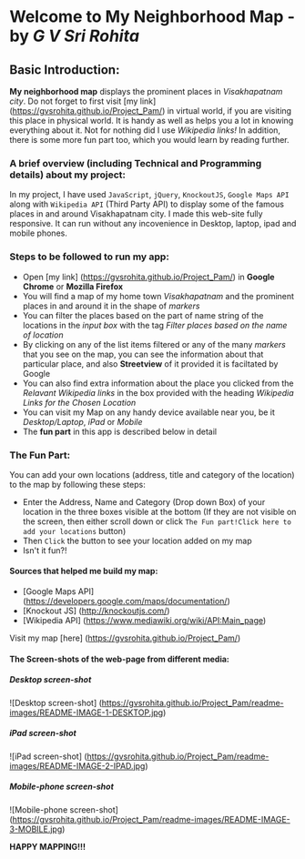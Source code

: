 Welcome to **My Neighborhood Map** - by _G V Sri Rohita_
========================================================

## Basic Introduction:
**My neighborhood map** displays the prominent places in _Visakhapatnam city_. Do not forget to first visit [my link] (https://gvsrohita.github.io/Project_Pam/) in virtual world, if you are visiting this place in physical world. It is handy as well as helps you a lot in knowing everything about it. Not for nothing did I use _Wikipedia links!_ In addition, there is some more fun part too, which you would learn by reading further.

### A brief overview (including Technical and Programming details) about my project:
In my project, I have used `JavaScript`, `jQuery`, `KnockoutJS`, `Google Maps API` along with `Wikipedia API` (Third Party API) to display some of the famous places in and around Visakhapatnam city. I made this web-site fully responsive. It can run without any incovenience in Desktop, laptop, ipad and mobile phones.

### Steps to be followed to run my app:
- Open [my link] (https://gvsrohita.github.io/Project_Pam/) in **Google Chrome** or **Mozilla Firefox**
- You will find a map of my home town _Visakhapatnam_ and the prominent places in and around it in the shape of _markers_
- You can filter the places based on the part of name string of the locations in the _input box_ with the tag _Filter places based on the name of location_
- By clicking on any of the list items filtered or any of the many _markers_ that you see on the map, you can see the information about that particular place, and also **Streetview** of it provided it is faciltated by Google
- You can also find extra information about the place you clicked from the _Relavant Wikipedia links_ in the box provided with the heading _Wikipedia Links for the Chosen Location_
- You can visit my Map on any handy device available near you, be it _Desktop/Laptop_, _iPad_ or _Mobile_
- The **fun part** in this app is described below in detail

### The Fun Part:
You can add your own locations (address, title and category of the location) to the map by following these steps:
- Enter the Address, Name and Category (Drop down Box) of your location in the three boxes visible at the bottom (If they are not visible on the screen, then either scroll down or click `The Fun part!Click here to add your locations` button)
- Then `Click` the button to see your location added on my map
- Isn't it fun?!

#### Sources that helped me build my map:
- [Google Maps API] (https://developers.google.com/maps/documentation/)
- [Knockout JS] (http://knockoutjs.com/)
- [Wikipedia API] (https://www.mediawiki.org/wiki/API:Main_page)

Visit my map [here] (https://gvsrohita.github.io/Project_Pam/)

#### The Screen-shots of the web-page from different media:

##### Desktop screen-shot
![Desktop screen-shot] (https://gvsrohita.github.io/Project_Pam/readme-images/README-IMAGE-1-DESKTOP.jpg)

##### iPad screen-shot
![iPad screen-shot] (https://gvsrohita.github.io/Project_Pam/readme-images/README-IMAGE-2-IPAD.jpg)

##### Mobile-phone screen-shot
![Mobile-phone screen-shot] (https://gvsrohita.github.io/Project_Pam/readme-images/README-IMAGE-3-MOBILE.jpg)

**HAPPY MAPPING!!!**

